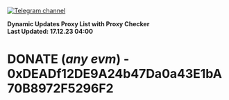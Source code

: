 [![Telegram channel](https://img.shields.io/endpoint?url=https://runkit.io/damiankrawczyk/telegram-badge/branches/master?url=https://t.me/n4z4v0d)](https://t.me/n4z4v0d) 

**Dynamic Updates Proxy List with Proxy Checker**  
**Last Updated: 17.12.23 04:00**

# DONATE (_any evm_) - 0xDEADf12DE9A24b47Da0a43E1bA70B8972F5296F2

